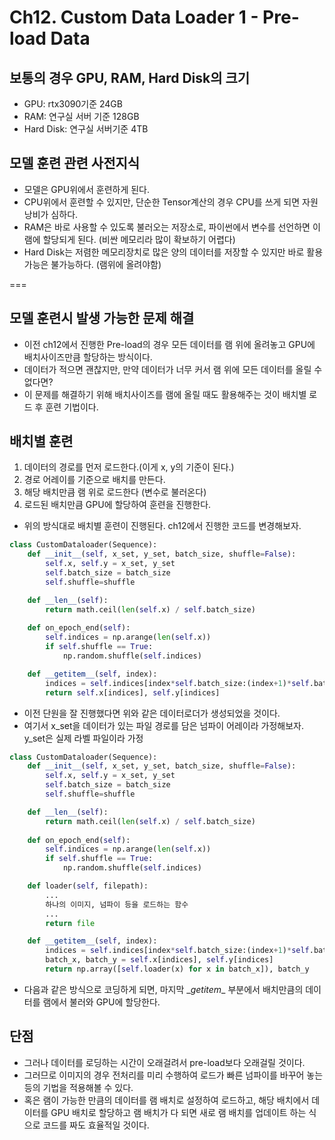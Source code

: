 # Ch12. Custom Data Loader 1 - Pre-load Data

## 보통의 경우 GPU, RAM, Hard Disk의 크기
* GPU: rtx3090기준 24GB
* RAM: 연구실 서버 기준 128GB
* Hard Disk: 연구실 서버기준 4TB

## 모델 훈련 관련 사전지식
* 모델은 GPU위에서 훈련하게 된다.
* CPU위에서 훈련할 수 있지만, 단순한 Tensor계산의 경우 CPU를 쓰게 되면 자원 낭비가 심하다.
* RAM은 바로 사용할 수 있도록 불러오는 저장소로, 파이썬에서 변수를 선언하면 이 램에 할당되게 된다. (비싼 메모리라 많이 확보하기 어렵다)
* Hard Disk는 저렴한 메모리장치로 많은 양의 데이터를 저장할 수 있지만 바로 활용가능은 불가능하다. (램위에 올려야함)

===
## 모델 훈련시 발생 가능한 문제 해결
* 이전 ch12에서 진행한 Pre-load의 경우 모든 데이터를 램 위에 올려놓고 GPU에 배치사이즈만큼 할당하는 방식이다.
* 데이터가 적으면 괜찮지만, 만약 데이터가 너무 커서 램 위에 모든 데이터를 올릴 수 없다면?
* 이 문제를 해결하기 위해 배치사이즈를 램에 올릴 때도 활용해주는 것이 배치별 로드 후 훈련 기법이다.

## 배치별 훈련
1. 데이터의 경로를 먼저 로드한다.(이게 x, y의 기준이 된다.)
2. 경로 어레이를 기준으로 배치를 만든다.
3. 해당 배치만큼 램 위로 로드한다 (변수로 불러온다)
4. 로드된 배치만큼 GPU에 할당하여 훈련을 진행한다. 

* 위의 방식대로 배치별 훈련이 진행된다. ch12에서 진행한 코드를 변경해보자.

```python
class CustomDataloader(Sequence):
	def __init__(self, x_set, y_set, batch_size, shuffle=False):
	    self.x, self.y = x_set, y_set
	    self.batch_size = batch_size
	    self.shuffle=shuffle

    def __len__(self):
        return math.ceil(len(self.x) / self.batch_size)
    
    def on_epoch_end(self):
        self.indices = np.arange(len(self.x))
        if self.shuffle == True:
            np.random.shuffle(self.indices)

    def __getitem__(self, index):
        indices = self.indices[index*self.batch_size:(index+1)*self.batch_size]
        return self.x[indices], self.y[indices]
```
* 이전 단원을 잘 진행했다면 위와 같은 데이터로더가 생성되었을 것이다.
* 여기서 x_set을 데이터가 있는 파일 경로를 담은 넘파이 어레이라 가정해보자. y_set은 실제 라벨 파일이라 가정

```python
class CustomDataloader(Sequence):
	def __init__(self, x_set, y_set, batch_size, shuffle=False):
	    self.x, self.y = x_set, y_set
	    self.batch_size = batch_size
	    self.shuffle=shuffle

    def __len__(self):
        return math.ceil(len(self.x) / self.batch_size)
    
    def on_epoch_end(self):
        self.indices = np.arange(len(self.x))
        if self.shuffle == True:
            np.random.shuffle(self.indices)

    def loader(self, filepath):
        ...
        하나의 이미지, 넘파이 등을 로드하는 함수
        ...
        return file

    def __getitem__(self, index):
        indices = self.indices[index*self.batch_size:(index+1)*self.batch_size]
        batch_x, batch_y = self.x[indices], self.y[indices]
        return np.array([self.loader(x) for x in batch_x]), batch_y
```

* 다음과 같은 방식으로 코딩하게 되면, 마지막 \__getitem__ 부분에서 배치만큼의 데이터를 램에서 불러와 GPU에 할당한다.

## 단점
* 그러나 데이터를 로딩하는 시간이 오래걸려서 pre-load보다 오래걸릴 것이다.
* 그러므로 이미지의 경우 전처리를 미리 수행하여 로드가 빠른 넘파이를 바꾸어 놓는 등의 기법을 적용해볼 수 있다.
* 혹은 램이 가능한 만큼의 데이터를 램 배치로 설정하여 로드하고, 해당 배치에서 데이터를 GPU 배치로 할당하고 램 배치가 다 되면 새로 램 배치를 업데이트 하는 식으로 코드를 짜도 효율적일 것이다.